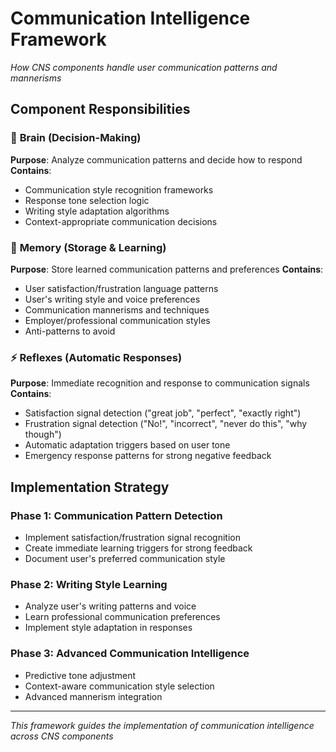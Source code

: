 # Communication Intelligence Framework
*How CNS components handle user communication patterns and mannerisms*

## Component Responsibilities

### 🧠 **Brain (Decision-Making)**
**Purpose**: Analyze communication patterns and decide how to respond
**Contains**:
- Communication style recognition frameworks
- Response tone selection logic
- Writing style adaptation algorithms
- Context-appropriate communication decisions

### 🧠 **Memory (Storage & Learning)**  
**Purpose**: Store learned communication patterns and preferences
**Contains**:
- User satisfaction/frustration language patterns
- User's writing style and voice preferences
- Communication mannerisms and techniques
- Employer/professional communication styles
- Anti-patterns to avoid

### ⚡ **Reflexes (Automatic Responses)**
**Purpose**: Immediate recognition and response to communication signals
**Contains**:
- Satisfaction signal detection ("great job", "perfect", "exactly right")
- Frustration signal detection ("No!", "incorrect", "never do this", "why though")
- Automatic adaptation triggers based on user tone
- Emergency response patterns for strong negative feedback

## Implementation Strategy

### Phase 1: Communication Pattern Detection
- Implement satisfaction/frustration signal recognition
- Create immediate learning triggers for strong feedback
- Document user's preferred communication style

### Phase 2: Writing Style Learning
- Analyze user's writing patterns and voice
- Learn professional communication preferences
- Implement style adaptation in responses

### Phase 3: Advanced Communication Intelligence
- Predictive tone adjustment
- Context-aware communication style selection
- Advanced mannerism integration

---
*This framework guides the implementation of communication intelligence across CNS components*
